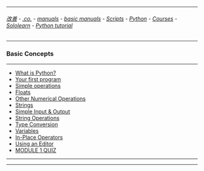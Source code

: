 
---

###### [改善](https://github.com/ttltrk/0C/blob/master/README.MD) - [.co.](https://github.com/ttltrk/PRG/blob/master/CODING.MD) - [manuals](https://github.com/ttltrk/PRG/blob/master/MAN.MD) - [basic manuals](https://github.com/ttltrk/PRG/blob/master/MANUALS.MD) - [Scripts](https://github.com/ttltrk/PRG/blob/master/PY/DOC/SC/SC.MD) - [Python](https://github.com/ttltrk/PRG/blob/master/PY/DOC/OPYM/OPYM.MD) - [Courses](https://github.com/ttltrk/PRG/blob/master/PY/DOC/OPYM/13/COURSES.MD) - [Sololearn](https://github.com/ttltrk/PRG/blob/master/PY/DOC/OPYM/13/05/SOLO.MD) - [Python tutorial](https://github.com/ttltrk/PRG/blob/master/PY/DOC/SOLOLEARN_PY.MD)

---

### Basic Concepts

---

* [What is Python?]()
* [Your first program]()
* [Simple operations]()
* [Floats]()
* [Other Numerical Operations]()
* [Strings]()
* [Simple Input & Output]()
* [String Operations]()
* [Type Conversion]()
* [Variables]()
* [In-Place Operators]()
* [Using an Editor]()
* [MODULE 1 QUIZ]()

---

---
